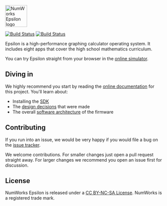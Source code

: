 <img src="https://www.numworks.com/resources/engineering/software/epsilon.svg" alt="NumWorks Epsilon logo" height="70" >

[![Build Status](https://api.travis-ci.org/numworks/epsilon.svg?branch=master)](https://travis-ci.org/numworks/epsilon)
[![Build Status](https://ci.appveyor.com/api/projects/status/github/numworks/epsilon?branch=master&svg=true)](https://ci.appveyor.com/project/Ecco/epsilon-n2hn8/branch/master)

Epsilon is a high-performance graphing calculator operating system. It includes eight apps that cover the high school mathematics curriculum.

You can try Epsilon straight from your browser in the [online simulator](https://www.numworks.com/simulator/).

## Diving in

We highly recommend you start by reading the [online documentation](https://www.numworks.com/resources/engineering/software/) for this project. You'll learn about:

* Installing the [SDK](https://www.numworks.com/resources/engineering/software/sdk/)
* The [design decisions](https://www.numworks.com/resources/engineering/software/embedded/) that were made
* The overall [software architecture](https://www.numworks.com/resources/engineering/software/architecture/) of the firmware

## Contributing

If you run into an issue, we would be very happy if you would file a bug on the [issue tracker](https://github.com/numworks/epsilon/issues).

We welcome contributions. For smaller changes just open a pull request straight away. For larger changes we recommend you open an issue first for discussion.

## License

NumWorks Epsilon is released under a [CC BY-NC-SA License](https://creativecommons.org/licenses/by-nc-sa/4.0/legalcode). NumWorks is a registered trade mark.
